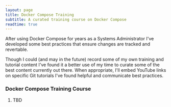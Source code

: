 ```yaml
---
layout: page
title: Docker Compose Training
subtitle: A curated training course on Docker Compose
readtime: true
---
```

After using Docker Compose for years as a Systems Administrator I've developed some best practices that ensure changes are tracked and revertable.

Though I could (and may in the future) record some of my own training and tutorial content I've found it a better use of my time to curate some of the best content currently out there. When appropriate, I'll embed YouTube links on specific Git tutorials I've found helpful and communicate best practices.

### Docker Compose Training Course
1. TBD
